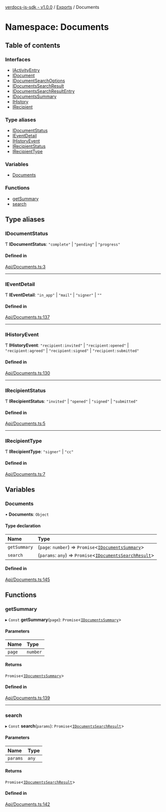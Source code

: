 [verdocs-js-sdk - v1.0.0](../README.md) / [Exports](../modules.md) / Documents

# Namespace: Documents

## Table of contents

### Interfaces

- [IActivityEntry](../interfaces/Documents.IActivityEntry.md)
- [IDocument](../interfaces/Documents.IDocument.md)
- [IDocumentSearchOptions](../interfaces/Documents.IDocumentSearchOptions.md)
- [IDocumentsSearchResult](../interfaces/Documents.IDocumentsSearchResult.md)
- [IDocumentsSearchResultEntry](../interfaces/Documents.IDocumentsSearchResultEntry.md)
- [IDocumentsSummary](../interfaces/Documents.IDocumentsSummary.md)
- [IHistory](../interfaces/Documents.IHistory.md)
- [IRecipient](../interfaces/Documents.IRecipient.md)

### Type aliases

- [IDocumentStatus](Documents.md#idocumentstatus)
- [IEventDetail](Documents.md#ieventdetail)
- [IHistoryEvent](Documents.md#ihistoryevent)
- [IRecipientStatus](Documents.md#irecipientstatus)
- [IRecipientType](Documents.md#irecipienttype)

### Variables

- [Documents](Documents.md#documents)

### Functions

- [getSummary](Documents.md#getsummary)
- [search](Documents.md#search)

## Type aliases

### IDocumentStatus

Ƭ **IDocumentStatus**: ``"complete"`` \| ``"pending"`` \| ``"progress"``

#### Defined in

[Api/Documents.ts:3](https://github.com/Verdocs/js-sdk/blob/0c335e6/src/Api/Documents.ts#L3)

___

### IEventDetail

Ƭ **IEventDetail**: ``"in_app"`` \| ``"mail"`` \| ``"signer"`` \| ``""``

#### Defined in

[Api/Documents.ts:137](https://github.com/Verdocs/js-sdk/blob/0c335e6/src/Api/Documents.ts#L137)

___

### IHistoryEvent

Ƭ **IHistoryEvent**: ``"recipient:invited"`` \| ``"recipient:opened"`` \| ``"recipient:agreed"`` \| ``"recipient:signed"`` \| ``"recipient:submitted"``

#### Defined in

[Api/Documents.ts:130](https://github.com/Verdocs/js-sdk/blob/0c335e6/src/Api/Documents.ts#L130)

___

### IRecipientStatus

Ƭ **IRecipientStatus**: ``"invited"`` \| ``"opened"`` \| ``"signed"`` \| ``"submitted"``

#### Defined in

[Api/Documents.ts:5](https://github.com/Verdocs/js-sdk/blob/0c335e6/src/Api/Documents.ts#L5)

___

### IRecipientType

Ƭ **IRecipientType**: ``"signer"`` \| ``"cc"``

#### Defined in

[Api/Documents.ts:7](https://github.com/Verdocs/js-sdk/blob/0c335e6/src/Api/Documents.ts#L7)

## Variables

### Documents

• **Documents**: `Object`

#### Type declaration

| Name | Type |
| :------ | :------ |
| `getSummary` | (`page`: `number`) => `Promise`<[`IDocumentsSummary`](../interfaces/Documents.IDocumentsSummary.md)\> |
| `search` | (`params`: `any`) => `Promise`<[`IDocumentsSearchResult`](../interfaces/Documents.IDocumentsSearchResult.md)\> |

#### Defined in

[Api/Documents.ts:145](https://github.com/Verdocs/js-sdk/blob/0c335e6/src/Api/Documents.ts#L145)

## Functions

### getSummary

▸ `Const` **getSummary**(`page`): `Promise`<[`IDocumentsSummary`](../interfaces/Documents.IDocumentsSummary.md)\>

#### Parameters

| Name | Type |
| :------ | :------ |
| `page` | `number` |

#### Returns

`Promise`<[`IDocumentsSummary`](../interfaces/Documents.IDocumentsSummary.md)\>

#### Defined in

[Api/Documents.ts:139](https://github.com/Verdocs/js-sdk/blob/0c335e6/src/Api/Documents.ts#L139)

___

### search

▸ `Const` **search**(`params`): `Promise`<[`IDocumentsSearchResult`](../interfaces/Documents.IDocumentsSearchResult.md)\>

#### Parameters

| Name | Type |
| :------ | :------ |
| `params` | `any` |

#### Returns

`Promise`<[`IDocumentsSearchResult`](../interfaces/Documents.IDocumentsSearchResult.md)\>

#### Defined in

[Api/Documents.ts:142](https://github.com/Verdocs/js-sdk/blob/0c335e6/src/Api/Documents.ts#L142)
